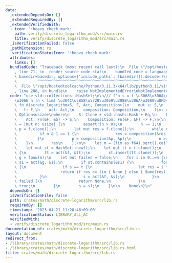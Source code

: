 ```yaml
---
data:
  _extendedDependsOn: []
  _extendedRequiredBy: []
  _extendedVerifiedWith:
  - icon: ':heavy_check_mark:'
    path: verify/discrete_logarithm_mod/src/main.rs
    title: verify/discrete_logarithm_mod/src/main.rs
  _isVerificationFailed: false
  _pathExtension: rs
  _verificationStatusIcon: ':heavy_check_mark:'
  attributes:
    links: []
  bundledCode: "Traceback (most recent call last):\n  File \"/opt/hostedtoolcache/Python/3.11.3/x64/lib/python3.11/site-packages/onlinejudge_verify/documentation/build.py\"\
    , line 71, in _render_source_code_stat\n    bundled_code = language.bundle(stat.path,\
    \ basedir=basedir, options={'include_paths': [basedir]}).decode()\n          \
    \         ^^^^^^^^^^^^^^^^^^^^^^^^^^^^^^^^^^^^^^^^^^^^^^^^^^^^^^^^^^^^^^^^^^^^^^^^^^^^^^^^^\n\
    \  File \"/opt/hostedtoolcache/Python/3.11.3/x64/lib/python3.11/site-packages/onlinejudge_verify/languages/rust.py\"\
    , line 288, in bundle\n    raise NotImplementedError\nNotImplementedError\n"
  code: "use std::collections::HashSet;\n\n/// f^n s = t \u3068\u306A\u308B\u6700\u521D\
    \u306E n (n < lim) \u304C\u5B58\u5728\u3059\u308B\u306A\u3089\u8FD4\u3059\npub\
    \ fn discrete_logarithm<S, F, Act, Composition>(\n    mut s: S,\n    t: S,\n \
    \   f: F,\n    act: Act,\n    composition: Composition,\n    lim: usize,\n) ->\
    \ Option<usize>\nwhere\n    S: Clone + std::hash::Hash + Eq,\n    F: Clone,\n\
    \    Act: Fn(&F, &S) -> S,\n    Composition: Fn(&F, &F) -> F,\n{\n    let fpow\
    \ = |mut n: usize| {\n        assert!(n > 0);\n        n -= 1;\n        let mut\
    \ p = f.clone();\n        let mut res = f.clone();\n        while n > 0 {\n  \
    \          if n & 1 == 1 {\n                res = composition(&res, &p);\n   \
    \         }\n            p = composition(&p, &p);\n            n >>= 1;\n    \
    \    }\n        res\n    };\n\n    let m = (lim as f64).sqrt().ceil() as usize;\n\
    \    let mut st = HashSet::new();\n    let mut tt = t.clone();\n    for _ in 0..m\
    \ {\n        tt = act(&f, &tt);\n        st.insert(tt.clone());\n    }\n    let\
    \ g = fpow(m);\n    let mut failed = false;\n    for i in 0..=m {\n        let\
    \ s1 = act(&g, &s);\n        if st.contains(&s1) {\n            for j in 0..m\
    \ {\n                if s == t {\n                    let res = i * m + j;\n \
    \                   return if res >= lim { None } else { Some(res) };\n      \
    \          }\n                s = act(&f, &s);\n            }\n            if\
    \ failed {\n                return None;\n            }\n            failed =\
    \ true;\n        }\n        s = s1;\n    }\n\n    None\n}\n"
  dependsOn: []
  isVerificationFile: false
  path: crates/math/discrete-logarithm/src/lib.rs
  requiredBy: []
  timestamp: '2023-04-21 11:20:46+09:00'
  verificationStatus: LIBRARY_ALL_AC
  verifiedWith:
  - verify/discrete_logarithm_mod/src/main.rs
documentation_of: crates/math/discrete-logarithm/src/lib.rs
layout: document
redirect_from:
- /library/crates/math/discrete-logarithm/src/lib.rs
- /library/crates/math/discrete-logarithm/src/lib.rs.html
title: crates/math/discrete-logarithm/src/lib.rs
---
```

